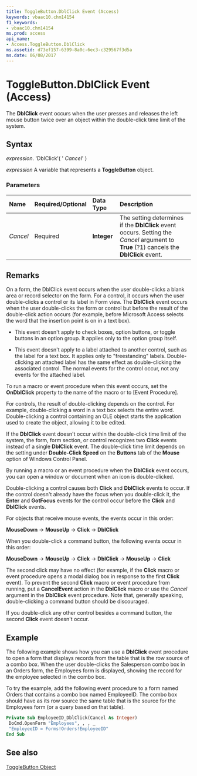 ```yaml
---
title: ToggleButton.DblClick Event (Access)
keywords: vbaac10.chm14154
f1_keywords:
- vbaac10.chm14154
ms.prod: access
api_name:
- Access.ToggleButton.DblClick
ms.assetid: d73ef157-6399-8a0c-6ec3-c329567f3d5a
ms.date: 06/08/2017
---
```



# ToggleButton.DblClick Event (Access)

The  **DblClick** event occurs when the user presses and releases the left mouse button twice over an object within the double-click time limit of the system.


## Syntax

 _expression_. 'DblClick'( ' _Cancel_' )

 _expression_ A variable that represents a **ToggleButton** object.


### Parameters



|**Name**|**Required/Optional**|**Data Type**|**Description**|
|:-----|:-----|:-----|:-----|
| _Cancel_|Required|**Integer**|The setting determines if the  **DblClick** event occurs. Setting the _Cancel_ argument to **True** (?1) cancels the **DblClick** event.|

## Remarks

On a form, the DblClick event occurs when the user double-clicks a blank area or record selector on the form. For a control, it occurs when the user double-clicks a control or its label in Form view. The  **DblClick** event occurs when the user double-clicks the form or control but before the result of the double-click action occurs (for example, before Microsoft Access selects the word that the insertion point is on in a text box).




- This event doesn't apply to check boxes, option buttons, or toggle buttons in an option group. It applies only to the option group itself.
    
- This event doesn't apply to a label attached to another control, such as the label for a text box. It applies only to "freestanding" labels. Double-clicking an attached label has the same effect as double-clicking the associated control. The normal events for the control occur, not any events for the attached label.
    


To run a macro or event procedure when this event occurs, set the  **OnDblClick** property to the name of the macro or to [Event Procedure].

For controls, the result of double-clicking depends on the control. For example, double-clicking a word in a text box selects the entire word. Double-clicking a control containing an OLE object starts the application used to create the object, allowing it to be edited.

If the  **DblClick** event doesn't occur within the double-click time limit of the system, the form, form section, or control recognizes two **Click** events instead of a single **DblClick** event. The double-click time limit depends on the setting under **Double-Click Speed** on the **Buttons** tab of the **Mouse** option of Windows Control Panel.

By running a macro or an event procedure when the  **DblClick** event occurs, you can open a window or document when an icon is double-clicked.

Double-clicking a control causes both  **Click** and **DblClick** events to occur. If the control doesn't already have the focus when you double-click it, the **Enter** and **GotFocus** events for the control occur before the **Click** and **DblClick** events.

For objects that receive mouse events, the events occur in this order:

 **MouseDown** → **MouseUp** → **Click** → **DblClick**

When you double-click a command button, the following events occur in this order:

 **MouseDown** → **MouseUp** → **Click** → **DblClick** → **MouseUp** → **Click**

The second click may have no effect (for example, if the  **Click** macro or event procedure opens a modal dialog box in response to the first **Click** event). To prevent the second **Click** macro or event procedure from running, put a **CancelEvent** action in the **DblClick** macro or use the _Cancel_ argument in the **DblClick** event procedure. Note that, generally speaking, double-clicking a command button should be discouraged.

If you double-click any other control besides a command button, the second  **Click** event doesn't occur.


## Example

The following example shows how you can use a  **DblClick** event procedure to open a form that displays records from the table that is the row source of a combo box. When the user double-clicks the Salesperson combo box in an Orders form, the Employees form is displayed, showing the record for the employee selected in the combo box.

To try the example, add the following event procedure to a form named Orders that contains a combo box named EmployeeID. The combo box should have as its row source the same table that is the source for the Employees form (or a query based on that table).




```vb
Private Sub EmployeeID_DblClick(Cancel As Integer) 
 DoCmd.OpenForm "Employees", , , _ 
 "EmployeeID = Forms!Orders!EmployeeID" 
End Sub
```


## See also


[ToggleButton Object](Access.ToggleButton.md)


